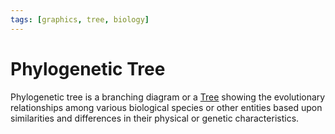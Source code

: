 ```yaml
---
tags: [graphics, tree, biology]
---
```


# Phylogenetic Tree

Phylogenetic tree is a branching diagram or a [Tree](202112101956.md) showing
the evolutionary relationships among various biological species or other
entities based upon similarities and differences in their physical or genetic
characteristics.
